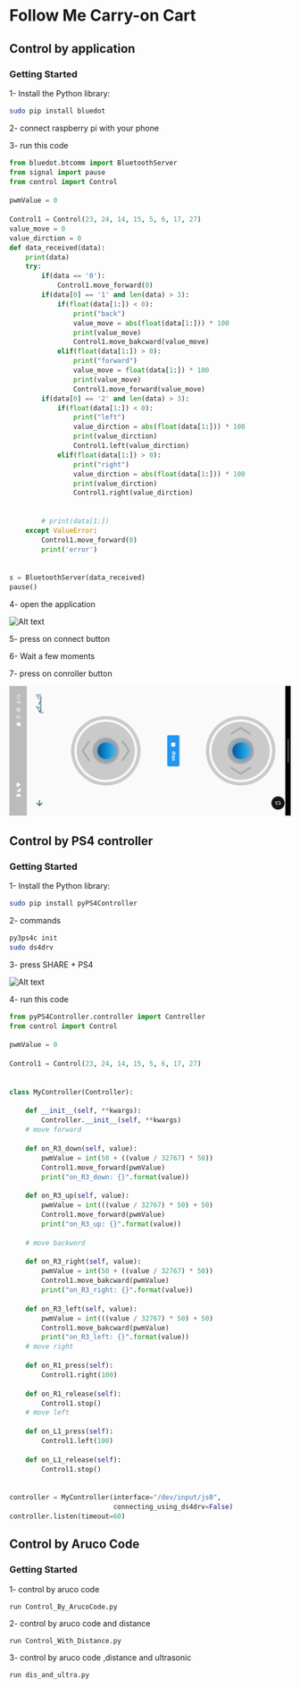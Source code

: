 # Follow Me Carry-on Cart

## Control by application

### Getting Started

1- Install the Python library:

```bash
sudo pip install bluedot
```

2- connect raspberry pi with your phone

3- run this code

```python
from bluedot.btcomm import BluetoothServer
from signal import pause
from control import Control

pwmValue = 0

Control1 = Control(23, 24, 14, 15, 5, 6, 17, 27)
value_move = 0
value_dirction = 0
def data_received(data):
    print(data)
    try:
        if(data == '0'):
            Control1.move_forward(0)
        if(data[0] == '1' and len(data) > 3):
            if(float(data[1:]) < 0):
                print("back")
                value_move = abs(float(data[1:])) * 100
                print(value_move)
                Control1.move_bakcward(value_move)
            elif(float(data[1:]) > 0):
                print("forward")
                value_move = float(data[1:]) * 100
                print(value_move)
                Control1.move_forward(value_move)
        if(data[0] == '2' and len(data) > 3):
            if(float(data[1:]) < 0):
                print("left")
                value_dirction = abs(float(data[1:])) * 100
                print(value_dirction)
                Control1.left(value_dirction)
            elif(float(data[1:]) > 0):
                print("right")
                value_dirction = abs(float(data[1:])) * 100
                print(value_dirction)
                Control1.right(value_dirction)


        # print(data[1:])
    except ValueError:
        Control1.move_forward(0)
        print('error')


s = BluetoothServer(data_received)
pause()
```

4- open the application

![Alt text](https://drive.google.com/drive/folders/10V0Jt6Y-q4zk1ezVAtAn5DEAdKGrxENK "Optional title")

5- press on connect button

6- Wait a few moments

7- press on conroller button

![Alt text](2.png "Optional title")

## Control by PS4 controller

### Getting Started

1- Install the Python library:

```bash
sudo pip install pyPS4Controller
```

2- commands

```bash
py3ps4c init
sudo ds4drv
```

3- press SHARE + PS4

![Alt text](https://www.howtoisolve.com/wp-content/uploads/2020/07/Press-Share-button-and-PS4-button-at-the-same-time.jpg "Optional title")

4- run this code

```python
from pyPS4Controller.controller import Controller
from control import Control

pwmValue = 0

Control1 = Control(23, 24, 14, 15, 5, 6, 17, 27)


class MyController(Controller):

    def __init__(self, **kwargs):
        Controller.__init__(self, **kwargs)
    # move forward

    def on_R3_down(self, value):
        pwmValue = int(50 + ((value / 32767) * 50))
        Control1.move_forward(pwmValue)
        print("on_R3_down: {}".format(value))

    def on_R3_up(self, value):
        pwmValue = int(((value / 32767) * 50) + 50)
        Control1.move_forward(pwmValue)
        print("on_R3_up: {}".format(value))

    # move backword

    def on_R3_right(self, value):
        pwmValue = int(50 + ((value / 32767) * 50))
        Control1.move_bakcward(pwmValue)
        print("on_R3_right: {}".format(value))

    def on_R3_left(self, value):
        pwmValue = int(((value / 32767) * 50) + 50)
        Control1.move_bakcward(pwmValue)
        print("on_R3_left: {}".format(value))
    # move right

    def on_R1_press(self):
        Control1.right(100)

    def on_R1_release(self):
        Control1.stop()
    # move left

    def on_L1_press(self):
        Control1.left(100)

    def on_L1_release(self):
        Control1.stop()


controller = MyController(interface="/dev/input/js0",
                          connecting_using_ds4drv=False)
controller.listen(timeout=60)

```
## Control by Aruco Code

### Getting Started
1- control by aruco code
```command
run Control_By_ArucoCode.py
```
2- control by aruco code and distance
```command
run Control_With_Distance.py
```
3- control by aruco code ,distance and ultrasonic
```command
run dis_and_ultra.py
```
